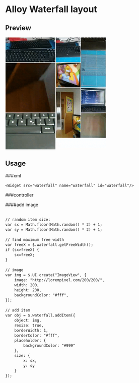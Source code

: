 # Alloy Waterfall layout

## Preview
![alt text](preview.gif "Preview")

## Usage

###xml
~~~
<Widget src="waterfall" name="waterfall" id="waterfall"/>
~~~

###controller

####add image

~~~

// random item size:
var sx = Math.floor(Math.random() * 2) + 1;
var sy = Math.floor(Math.random() * 2) + 1;

// find maximum free width
var freeX = $.waterfall.getFreeWidth();
if (sx>freeX) {
    sx=freeX;
}

// image
var img = $.UI.create("ImageView", {
    image: "http://lorempixel.com/200/200/",
    width: 200,
    height: 200,
    backgroundColor: "#fff",
});

// add item
var obj = $.waterfall.addItem({
    object: img,
    resize: true,
    borderWidth: 1,
    borderColor: "#fff",
    placeholder: {
        backgroundColor: "#999"
    },
    size: {
        x: sx,
        y: sy
    }
});
~~~
